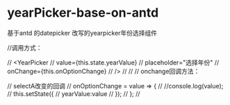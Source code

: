 # yearPicker-base-on-antd
基于antd 的datepicker 改写的yearpicker年份选择组件  



//调用方式：

// <YearPicker
//      value={this.state.yearValue}
//      placeholder="选择年份"
//      onChange={this.onOptionChange}
// />
// 
// 
// onchange回调方法：

// selectA改变的回调
  // onOptionChange = value => {
  //   //console.log(value);
  //   this.setState({
  //     yearValue:value
  //   });
  // };
  // 
